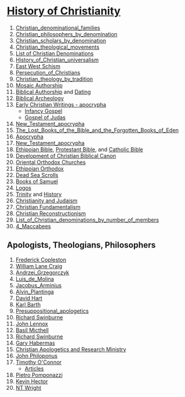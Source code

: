 # [History of Christianity](https://en.wikipedia.org/wiki/Portal:Christianity)
1. [Christian_denominational_families](https://en.wikipedia.org/wiki/Category:Christian_denominational_families)
2. [Christian_philosophers_by_denomination](https://en.wikipedia.org/wiki/Category:Christian_philosophers_by_denomination)
3. [Christian_scholars_by_denomination](https://en.wikipedia.org/wiki/Category:Christian_scholars_by_denomination)
4. [Christian_theological_movements](https://en.wikipedia.org/wiki/Category:Christian_theological_movements)
5. [List of Christian Denominations](https://en.wikipedia.org/wiki/List_of_Christian_denominations_by_number_of_members)
6. [History_of_Christian_universalism](https://en.wikipedia.org/wiki/History_of_Christian_universalism)
7. [East West Schism](https://en.wikipedia.org/wiki/East%E2%80%93West_Schism)
8. [Persecution_of_Christians](https://en.wikipedia.org/wiki/Persecution_of_Christians)
9. [Christian_theology_by_tradition](https://en.wikipedia.org/wiki/Category:Christian_theology_by_tradition)
10. [Mosaic Authorship](https://en.wikipedia.org/wiki/Mosaic_authorship)
11. [Biblical Authorship](https://en.wikipedia.org/wiki/Category:Biblical_authorship_debates) and [Dating](https://en.wikipedia.org/wiki/Dating_the_Bible)
12. [Biblical Archeology](https://en.wikipedia.org/wiki/Biblical_archaeology)
13. [Early Christian Writings - apocrypha](http://www.earlychristianwritings.com/apocrypha.html)
	* [Infancy Gospel](https://en.wikipedia.org/wiki/Infancy_Gospel_of_Thomas)
	* [Gospel of Judas](https://en.wikipedia.org/wiki/Gospel_of_Judas)
14. [New_Testament_apocrypha](https://en.wikipedia.org/wiki/Category:New_Testament_apocrypha)
15. [The_Lost_Books_of_the_Bible_and_the_Forgotten_Books_of_Eden](https://en.wikipedia.org/wiki/The_Lost_Books_of_the_Bible_and_the_Forgotten_Books_of_Eden)
16. [Apocrypha](https://en.wikipedia.org/wiki/Category:Apocrypha)
17. [New_Testament_apocrypha](https://en.wikipedia.org/wiki/New_Testament_apocrypha)
18. [Ethipoian Bible](https://en.wikipedia.org/wiki/Orthodox_Tewahedo_biblical_canon), [Protestant Bible](https://en.wikipedia.org/wiki/Protestant_Bible), and [Catholic Bible](https://en.wikipedia.org/wiki/Catholic_Bible)
19. [Development of Christian Biblical Canon](https://en.wikipedia.org/wiki/Category:Development_of_the_Christian_biblical_canon)
20. [Oriental Orthodox Churches](https://en.wikipedia.org/wiki/Oriental_Orthodox_Churches)
21. [Ethipoian Orthodox](https://www.ethiopianorthodox.org/english/canonical/books.html)
22. [Dead Sea Scrolls](https://en.wikipedia.org/wiki/Dead_Sea_Scrolls)
23. [Books of Samuel](https://en.wikipedia.org/wiki/Category:Books_of_Samuel)
24. [Logos](https://en.wikipedia.org/wiki/Logos_(Christianity))
25. [Trinity](https://plato.stanford.edu/entries/trinity/) and [History](https://plato.stanford.edu/entries/trinity/trinity-history.html)
26. [Christianity and Judaism](https://en.wikipedia.org/wiki/Christianity_and_Judaism)
27. [Christian Fundamentalism](https://en.wikipedia.org/wiki/Category:Christian_fundamentalism)
28. [Christian Reconstructionism](https://en.wikipedia.org/wiki/Christian_reconstructionism)
29. [List_of_Christian_denominations_by_number_of_members](https://en.wikipedia.org/wiki/List_of_Christian_denominations_by_number_of_members)
30. [4_Maccabees](https://en.wikipedia.org/wiki/4_Maccabees)


## Apologists, Theologians, Philosophers
1. [Frederick Copleston](https://en.wikipedia.org/wiki/Frederick_Copleston)
2. [William Lane Craig](https://en.wikipedia.org/wiki/William_Lane_Craig)
3. [Andrzej_Grzegorczyk](https://en.wikipedia.org/wiki/Andrzej_Grzegorczyk)
4. [Luis_de_Molina](https://en.wikipedia.org/wiki/Luis_de_Molina)
5. [Jacobus_Arminius](https://en.wikipedia.org/wiki/Jacobus_Arminius)
6. [Alvin_Plantinga](https://en.wikipedia.org/wiki/Alvin_Plantinga)
7. [David Hart](https://en.wikipedia.org/wiki/David_Bentley_Hart)
8. [Karl Barth](https://en.wikipedia.org/wiki/Karl_Barth)
9. [Presuppositional_apologetics](https://en.wikipedia.org/wiki/Presuppositional_apologetics)
10. [Richard Swinburne](https://en.wikipedia.org/wiki/Richard_Swinburne)
11. [John Lennox](https://en.wikipedia.org/wiki/John_Lennox)
12. [Basil Micthell](https://en.wikipedia.org/wiki/Basil_Mitchell_(academic))
13. [Richard Swinburne](https://en.wikipedia.org/wiki/Richard_Swinburne)
14. [Gary Habermas](https://www.garyhabermas.com/)
15. [Christian Apologetics and Research Ministry](https://en.wikipedia.org/wiki/Christian_Apologetics_and_Research_Ministry)
16. [John Philoponus](https://plato.stanford.edu/entries/philoponus/)
17. [Timothy O'Connor](https://www.closertotruth.com/contributor/timothy-oconnor/profile)
	* [Articles](https://toconnor.org/articles/)
18. [Pietro Pomponazzi](https://plato.stanford.edu/entries/pomponazzi/)
19. [Kevin Hector](https://divinity.uchicago.edu/directory/kevin-hector)
20. [NT Wright](https://en.wikipedia.org/wiki/N._T._Wright)
